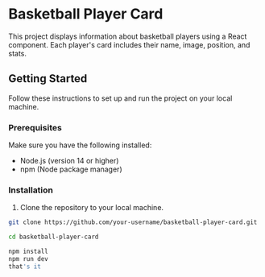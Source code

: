 # Basketball Player Card

This project displays information about basketball players using a React component. Each player's card includes their name, image, position, and stats.

## Getting Started

Follow these instructions to set up and run the project on your local machine.

### Prerequisites

Make sure you have the following installed:

- Node.js (version 14 or higher)
- npm (Node package manager)

### Installation

1. Clone the repository to your local machine.

```bash
git clone https://github.com/your-username/basketball-player-card.git

cd basketball-player-card

npm install
npm run dev
that's it
